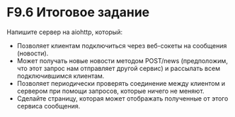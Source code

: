 # F9.6 Итоговое задание

Напишите сервер на aiohttp, который:
- Позволяет клиентам подключиться через веб-сокеты на сообщения (новости).
- Может получать новые новости методом POST/news (предположим, что этот запрос нам отправляет другой сервис) и рассылать всем подключившимся клиентам.
- Позволяет периодически проверять соединение между клиентом и сервером при помощи запросов, которые ничего не меняют.
- Сделайте страницу, которая может отображать полученные от этого сервиса сообщения.